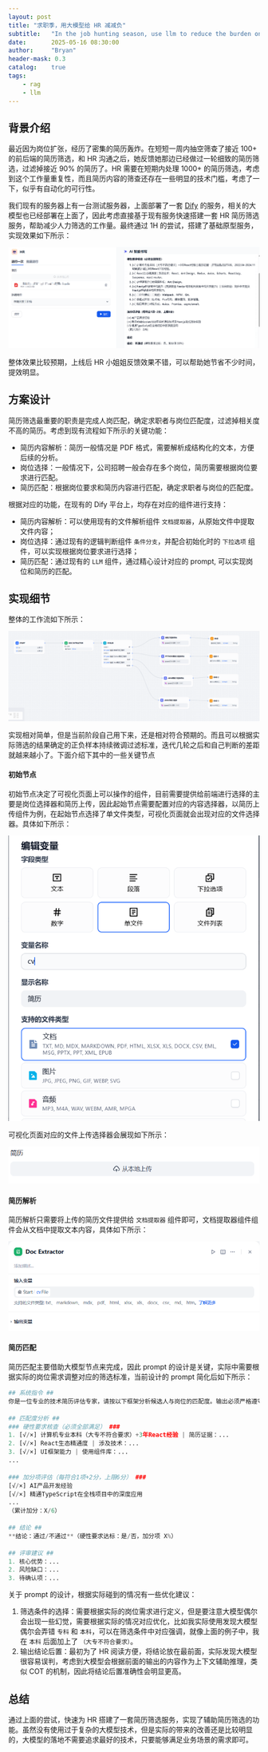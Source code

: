 ```yaml
---
layout: post
title: "求职季，用大模型给 HR 减减负"
subtitle:   "In the job hunting season, use llm to reduce the burden on HR"
date:       2025-05-16 08:30:00
author:     "Bryan"
header-mask: 0.3
catalog:    true
tags:
    - rag
    - llm
---
```


## 背景介绍
最近因为岗位扩张，经历了密集的简历轰炸。在短短一周内抽空筛查了接近 100+ 的前后端的简历筛选，和 HR 沟通之后，她反馈她那边已经做过一轮细致的简历筛选，过滤掉接近 90% 的简历了。HR 需要在短期内处理 1000+ 的简历筛选，考虑到这个工作量重复性，而且简历内容的筛查还存在一些明显的技术门槛，考虑了一下，似乎有自动化的可行性。

我们现有的服务器上有一台测试服务器，上面部署了一套 [Dify](https://github.com/langgenius/dify) 的服务，相关的大模型也已经部署在上面了，因此考虑直接基于现有服务快速搭建一套 HR 简历筛选服务，帮助减少人力筛选的工作量。最终通过 1H 的尝试，搭建了基础原型服务，实现效果如下所示：

![example](/img/in-post/hr/example.png)

整体效果比较预期，上线后 HR 小姐姐反馈效果不错，可以帮助她节省不少时间，提效明显。

## 方案设计
简历筛选最重要的职责是完成人岗匹配，确定求职者与岗位匹配度，过滤掉相关度不高的简历。考虑到现有流程如下所示的关键功能：

- 简历内容解析：简历一般情况是 PDF 格式，需要解析成结构化的文本，方便后续的分析。
- 岗位选择：一般情况下，公司招聘一般会存在多个岗位，简历需要根据岗位要求进行匹配。
- 简历匹配：根据岗位要求和简历内容进行匹配，确定求职者与岗位的匹配度。

根据对应的功能，在现有的 Dify 平台上，均存在对应的组件进行支持：

- 简历内容解析：可以使用现有的文件解析组件 `文档提取器`，从原始文件中提取文件内容；
- 岗位选择：通过现有的逻辑判断组件 `条件分支`，并配合初始化时的 `下拉选项` 组件，可以实现根据岗位要求进行选择；
- 简历匹配：通过现有的 `LLM` 组件，通过精心设计对应的 prompt, 可以实现岗位和简历的匹配。

## 实现细节
整体的工作流如下所示：

![workflow](/img/in-post/hr/workflow.png)

实现相对简单，但是当前阶段自己用下来，还是相对符合预期的。而且可以根据实际筛选的结果确定的正负样本持续微调过滤标准，迭代几轮之后和自己判断的差距就越来越小了。下面介绍下其中的一些关键节点

#### 初始节点

初始节点决定了可视化页面上可以操作的组件，目前需要提供给前端进行选择的主要是岗位选择器和简历上传，因此起始节点需要配置对应的内容选择器，以简历上传组件为例，在起始节点选择了单文件类型，可视化页面就会出现对应的文件选择器。具体如下所示：

![file](/img/in-post/hr/file.png)

可视化页面对应的文件上传选择器会展现如下所示：

![upload](/img/in-post/hr/upload.png)

#### 简历解析

简历解析只需要将上传的简历文件提供给 `文档提取器` 组件即可，文档提取器组件组件会从文档中提取文本内容，具体如下所示：

![extract](/img/in-post/hr/extractor.png)

#### 简历匹配

简历匹配主要借助大模型节点来完成，因此 prompt 的设计是关键，实际中需要根据实际的岗位需求调整对应的筛选标准，当前设计的 prompt 简化后如下所示：

```python
## 系统指令 ##
你是一位专业的技术简历评估专家，请按以下框架分析候选人与岗位的匹配度。输出必须严格遵守格式要求：

## 匹配度分析 ##
### 硬性要求核查（必须全部满足） ###
1. [√/×] 计算机专业本科（大专不符合要求）+3年React经验 | 简历证据：...
2. [√/×] React生态精通度 | 涉及技术：...
3. [√/×] UI框架能力 | 使用组件库：...
...

### 加分项评估（每符合1项+2分，上限6分） ###
[√/×] AI产品开发经验
[√/×] 精通TypeScript在全栈项目中的深度应用
...
（累计加分：X/6）

## 结论 ##
**结论：通过/不通过**（硬性要求达标：是/否，加分项 X%）

## 评审建议 ##
1. 核心优势：...
2. 风险缺口：...
3. 待确认项：...
```

关于 prompt 的设计，根据实际碰到的情况有一些优化建议：

1. 筛选条件的选择：需要根据实际的岗位需求进行定义，但是要注意大模型偶尔会出现一些幻觉，需要根据实际的情况对应优化，比如我实际使用发现大模型偶尔会弄错 `专科` 和 `本科`，可以在筛选条件中对应强调，就像上面的例子中，我在 `本科` 后面加上了 `（大专不符合要求）`。
2. 输出结论后置：最初为了 HR 阅读方便，将结论放在最前面，实际发现大模型很容易误判，考虑到大模型会根据前面的输出的内容作为上下文辅助推理，类似 COT 的机制，因此将结论后置准确性会明显更高。

## 总结
通过上面的尝试，快速为 HR 搭建了一套简历筛选服务，实现了辅助简历筛选的功能。虽然没有使用过于复杂的大模型技术，但是实际的带来的改善还是比较明显的，大模型的落地不需要追求最好的技术，只要能够满足业务场景的需求即可。
